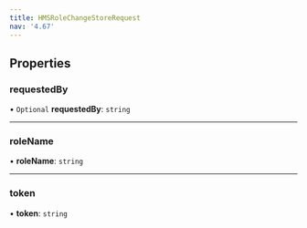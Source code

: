 ```yaml
---
title: HMSRoleChangeStoreRequest
nav: '4.67'
---
```


## Properties

### requestedBy

• `Optional` **requestedBy**: `string`

---

### roleName

• **roleName**: `string`

---

### token

• **token**: `string`
